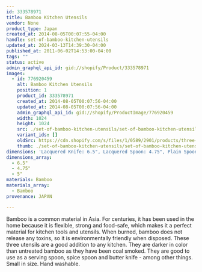 ```yaml
---
id: 333578971
title: Bamboo Kitchen Utensils
vendor: None
product_type: Japan
created_at: 2014-08-05T00:07:55-04:00
handle: set-of-bamboo-kitchen-utensils
updated_at: 2024-03-13T14:39:30-04:00
published_at: 2011-06-02T14:53:00-04:00
tags: ""
status: active
admin_graphql_api_id: gid://shopify/Product/333578971
images:
  - id: 776920459
    alt: Bamboo Kitchen Utensils
    position: 1
    product_id: 333578971
    created_at: 2014-08-05T00:07:56-04:00
    updated_at: 2014-08-05T00:07:56-04:00
    admin_graphql_api_id: gid://shopify/ProductImage/776920459
    width: 1024
    height: 1024
    src: ./set-of-bamboo-kitchen-utensils/set-of-bamboo-kitchen-utensils__0.jpg
    variant_ids: []
    oldSrc: https://cdn.shopify.com/s/files/1/0589/2901/products/three-spoonslight.jpeg?v=1407211676
    thumb: ./set-of-bamboo-kitchen-utensils/set-of-bamboo-kitchen-utensils__0-thumb.jpg
dimensions: 'Lacquered Knife: 6.5", Lacquered Spoon: 4.75", Plain Spoon: 5"'
dimensions_array:
  - 6.5"
  - 4.75"
  - 5"
materials: Bamboo
materials_array:
  - Bamboo
provenance: JAPAN

---
```


Bamboo is a common material in Asia. For centuries, it has been used in the home because it is flexible, strong and food-safe, which makes it a perfect material for kitchen tools and utensils. When burned, bamboo does not release any toxins, so it is environmentally friendly when disposed. These three utensils are a good addition to any kitchen. They are darker in color than untreated bamboo as they have been coal smoked. They are good to use as a serving spoon, spice spoon and butter knife - among other things. Small in size. Hand washable.